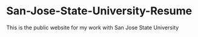 # San-Jose-State-University-Resume
This is the public website for my work with San Jose State University
